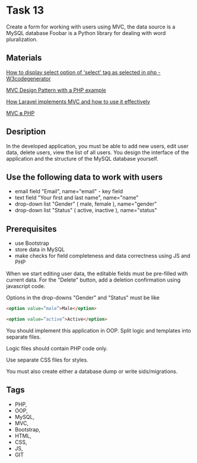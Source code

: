 # Task 13
Create a form for working with users using MVC, the data source is a MySQL database
Foobar is a Python library for dealing with word pluralization.

## Materials
[How to display select option of 'select' tag as selected in php - W3codegenerator](https://w3codegenerator.com/article/how-to-display-select-option-of-select-tag-as-selected-using-foreach-method-in-php)

[MVC Design Pattern with a PHP example](https://blog.pusher.com/laravel-mvc-use/)

[How Laravel implements MVC and how to use it effectively](https://choosealicense.com/licenses/mit/)

[MVC в PHP](https://www.youtube.com/playlist?list=PLqQ1VsG-wgxfUc8pKsv7MBSbp5Q3zFLi4)

## Desription
In the developed application, you must be able to add new users, edit user data, delete users, view the list of all users. You design the interface of the application and the structure of the MySQL database yourself.

## Use the following data to work with users

- email field "Email", name="email" - key field
- text field "Your first and last name", name="name"
- drop-down list "Gender" ( male, female ), name="gender"
- drop-down list "Status" ( active, inactive ), name="status"

## Prerequisites

- use Bootstrap
- store data in MySQL
- make checks for field completeness and data correctness using JS and PHP

When we start editing user data, the editable fields must be pre-filled with current data. For the "Delete" button, add a deletion confirmation using javascript code.

Options in the drop-downs "Gender" and "Status" must be like

```html
<option value=”male”>Male</option>

<option value=”active”>Active</option>
```
You should implement this application in OOP. Split logic and templates into separate files.

Logic files should contain PHP code only.

Use separate CSS files for styles.

You must also create either a database dump or write sids/migrations.

## Tags

- PHP,
- OOP,
- MySQL,
- MVC,
- Bootstrap,
- HTML,
- CSS,
- JS,
- GIT